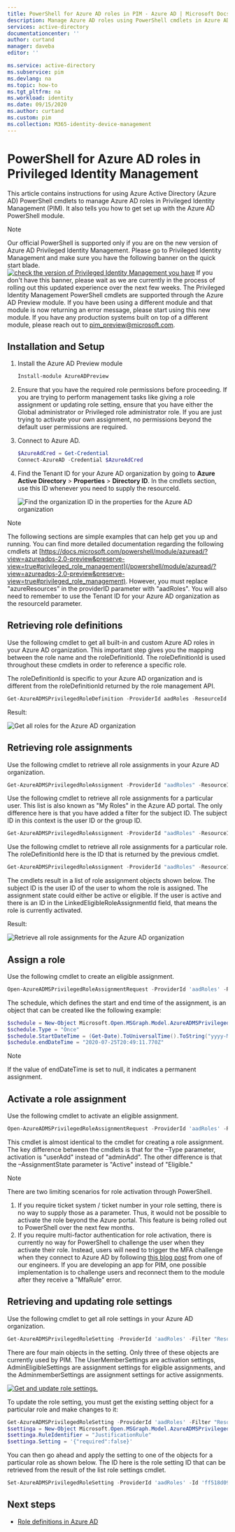 ```yaml
---
title: PowerShell for Azure AD roles in PIM - Azure AD | Microsoft Docs
description: Manage Azure AD roles using PowerShell cmdlets in Azure AD Privileged Identity Management (PIM).
services: active-directory
documentationcenter: ''
author: curtand
manager: daveba
editor: ''

ms.service: active-directory
ms.subservice: pim
ms.devlang: na
ms.topic: how-to
ms.tgt_pltfrm: na
ms.workload: identity
ms.date: 09/15/2020
ms.author: curtand
ms.custom: pim
ms.collection: M365-identity-device-management
---
```


# PowerShell for Azure AD roles in Privileged Identity Management

This article contains instructions for using Azure Active Directory (Azure AD) PowerShell cmdlets to manage Azure AD roles in Privileged Identity Management (PIM). It also tells you how to get set up with the Azure AD PowerShell module.

> [!Note]
> Our official PowerShell is supported only if you are on the new version of Azure AD Privileged Identity Management. Please go to Privileged Identity Management and make sure you have the following banner on the quick start blade.
> [![check the version of Privileged Identity Management you have](media/pim-how-to-add-role-to-user/pim-new-version.png "Select Azure AD > Privileged Identity Management")](media/pim-how-to-add-role-to-user/pim-new-version.png#lightbox)
> If you don't have this banner, please wait as we are currently in the process of rolling out this updated experience over the next few weeks.
> The Privileged Identity Management PowerShell cmdlets are supported through the Azure AD Preview module. If you have been using a different module and that module is now returning an error message, please start using this new module. If you have any production systems built on top of a different module, please reach out to [pim_preview@microsoft.com](mailto:pim_preview@microsoft.com).

## Installation and Setup

1. Install the Azure AD Preview module

    ```powershell
    Install-module AzureADPreview
    ```

1. Ensure that you have the required role permissions before proceeding. If you are trying to perform management tasks like giving a role assignment or updating role setting, ensure that you have either the Global administrator or Privileged role administrator role. If you are just trying to activate your own assignment, no permissions beyond the default user permissions are required.

1. Connect to Azure AD.

    ```powershell
    $AzureAdCred = Get-Credential  
    Connect-AzureAD -Credential $AzureAdCred
    ```

1. Find the Tenant ID for your Azure AD organization by going to **Azure Active Directory** > **Properties** > **Directory ID**. In the cmdlets section, use this ID whenever you need to supply the resourceId.

    ![Find the organization ID in the properties for the Azure AD organization](./media/powershell-for-azure-ad-roles/tenant-id-for-Azure-ad-org.png)

> [!Note]
> The following sections are simple examples that can help get you up and running. You can find more detailed documentation regarding the following cmdlets at [https://docs.microsoft.com/powershell/module/azuread/?view=azureadps-2.0-preview&preserve-view=true#privileged_role_management](/powershell/module/azuread/?view=azureadps-2.0-preview&preserve-view=true#privileged_role_management). However, you must replace "azureResources" in the providerID parameter with "aadRoles". You will also need to remember to use the Tenant ID for your Azure AD organization as the resourceId parameter.

## Retrieving role definitions

Use the following cmdlet to get all built-in and custom Azure AD roles in your Azure AD organization. This important step gives you the mapping between the role name and the roleDefinitionId. The roleDefinitionId is used throughout these cmdlets in order to reference a specific role.

The roleDefinitionId is specific to your Azure AD organization and is different from the roleDefinitionId returned by the role management API.

```powershell
Get-AzureADMSPrivilegedRoleDefinition -ProviderId aadRoles -ResourceId 926d99e7-117c-4a6a-8031-0cc481e9da26
```

Result:

![Get all roles for the Azure AD organization](./media/powershell-for-azure-ad-roles/get-all-roles-result.png)

## Retrieving role assignments

Use the following cmdlet to retrieve all role assignments in your Azure AD organization.

```powershell
Get-AzureADMSPrivilegedRoleAssignment -ProviderId "aadRoles" -ResourceId "926d99e7-117c-4a6a-8031-0cc481e9da26"
```

Use the following cmdlet to retrieve all role assignments for a particular user. This list is also known as "My Roles" in the Azure AD portal. The only difference here is that you have added a filter for the subject ID. The subject ID in this context is the user ID or the group ID.

```powershell
Get-AzureADMSPrivilegedRoleAssignment -ProviderId "aadRoles" -ResourceId "926d99e7-117c-4a6a-8031-0cc481e9da26" -Filter "subjectId eq 'f7d1887c-7777-4ba3-ba3d-974488524a9d'" 
```

Use the following cmdlet to retrieve all role assignments for a particular role. The roleDefinitionId here is the ID that is returned by the previous cmdlet.

```powershell
Get-AzureADMSPrivilegedRoleAssignment -ProviderId "aadRoles" -ResourceId "926d99e7-117c-4a6a-8031-0cc481e9da26" -Filter "roleDefinitionId eq '0bb54a22-a3df-4592-9dc7-9e1418f0f61c'"
```

The cmdlets result in a list of role assignment objects shown below. The subject ID is the user ID of the user to whom the role is assigned. The assignment state could either be active or eligible. If the user is active and there is an ID in the LinkedEligibleRoleAssignmentId field, that means the role is currently activated.

Result:

![Retrieve all role assignments for the Azure AD organization](./media/powershell-for-azure-ad-roles/get-all-role-assignments-result.png)

## Assign a role

Use the following cmdlet to create an eligible assignment.

```powershell
Open-AzureADMSPrivilegedRoleAssignmentRequest -ProviderId 'aadRoles' -ResourceId '926d99e7-117c-4a6a-8031-0cc481e9da26' -RoleDefinitionId 'ff690580-d1c6-42b1-8272-c029ded94dec' -SubjectId 'f7d1887c-7777-4ba3-ba3d-974488524a9d' -Type 'adminAdd' -AssignmentState 'Eligible' -schedule $schedule -reason "dsasdsas" 
```

The schedule, which defines the start and end time of the assignment, is an object that can be created like the following example:

```powershell
$schedule = New-Object Microsoft.Open.MSGraph.Model.AzureADMSPrivilegedSchedule
$schedule.Type = "Once"
$schedule.StartDateTime = (Get-Date).ToUniversalTime().ToString("yyyy-MM-ddTHH:mm:ss.fffZ")
$schedule.endDateTime = "2020-07-25T20:49:11.770Z"
```
> [!Note]
> If the value of endDateTime is set to null, it indicates a permanent assignment.

## Activate a role assignment

Use the following cmdlet to activate an eligible assignment.

```powershell
Open-AzureADMSPrivilegedRoleAssignmentRequest -ProviderId 'aadRoles' -ResourceId '926d99e7-117c-4a6a-8031-0cc481e9da26' -RoleDefinitionId 'f55a9a68-f424-41b7-8bee-cee6a442d418' -SubjectId 'f7d1887c-7777-4ba3-ba3d-974488524a9d' -Type 'UserAdd' -AssignmentState 'Active' -schedule $schedule -reason "dsasdsas"
``` 

This cmdlet is almost identical to the cmdlet for creating a role assignment. The key difference between the cmdlets is that for the –Type parameter, activation is "userAdd" instead of "adminAdd". The other difference is that the –AssignmentState parameter is "Active" instead of "Eligible."

> [!Note]
> There are two limiting scenarios for role activation through PowerShell.
> 1. If you require ticket system / ticket number in your role setting, there is no way to supply those as a parameter. Thus, it would not be possible to activate the role beyond the Azure portal. This feature is being rolled out to PowerShell over the next few months.
> 1. If you require multi-factor authentication for role activation, there is currently no way for PowerShell to challenge the user when they activate their role. Instead, users will need to trigger the MFA challenge when they connect to Azure AD by following [this blog post](http://www.anujchaudhary.com/2020/02/connect-to-azure-ad-powershell-with-mfa.html) from one of our engineers. If you are developing an app for PIM, one possible implementation is to challenge users and reconnect them to the module after they receive a "MfaRule" error.

## Retrieving and updating role settings

Use the following cmdlet to get all role settings in your Azure AD organization.

```powershell
Get-AzureADMSPrivilegedRoleSetting -ProviderId 'aadRoles' -Filter "ResourceId eq '926d99e7-117c-4a6a-8031-0cc481e9da26'"
```

There are four main objects in the setting. Only three of these objects are currently used by PIM. The UserMemberSettings are activation settings, AdminEligibleSettings are assignment settings for eligible assignments, and the AdminmemberSettings are assignment settings for active assignments.

[![Get and update role settings.](media/powershell-for-azure-ad-roles/get-update-role-settings-result.png)](media/powershell-for-azure-ad-roles/get-update-role-settings-result.png#lightbox)

To update the role setting, you must get the existing setting object for a particular role and make changes to it:

```powershell
Get-AzureADMSPrivilegedRoleSetting -ProviderId 'aadRoles' -Filter "ResourceId eq 'tenant id' and RoleDefinitionId eq 'role id'"
$settinga = New-Object Microsoft.Open.MSGraph.Model.AzureADMSPrivilegedRuleSetting
$settinga.RuleIdentifier = "JustificationRule"
$settinga.Setting = '{"required":false}'
```

You can then go ahead and apply the setting to one of the objects for a particular role as shown below. The ID here is the role setting ID that can be retrieved from the result of the list role settings cmdlet.

```powershell
Set-AzureADMSPrivilegedRoleSetting -ProviderId 'aadRoles' -Id 'ff518d09-47f5-45a9-bb32-71916d9aeadf' -ResourceId '3f5887ed-dd6e-4821-8bde-c813ec508cf9' -RoleDefinitionId '2387ced3-4e95-4c36-a915-73d803f93702' -UserMemberSettings $settinga 
```

## Next steps

- [Role definitions in Azure AD](../roles/permissions-reference.md)
